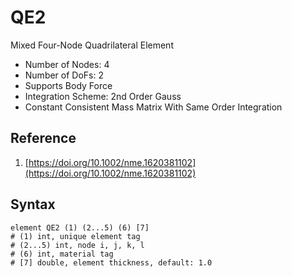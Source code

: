 # QE2

Mixed Four-Node Quadrilateral Element

* Number of Nodes: 4
* Number of DoFs: 2
* Supports Body Force
* Integration Scheme: 2nd Order Gauss
* Constant Consistent Mass Matrix With Same Order Integration

## Reference

1. [https://doi.org/10.1002/nme.1620381102](https://doi.org/10.1002/nme.1620381102)

## Syntax

```
element QE2 (1) (2...5) (6) [7]
# (1) int, unique element tag
# (2...5) int, node i, j, k, l
# (6) int, material tag
# [7] double, element thickness, default: 1.0
```
